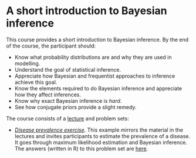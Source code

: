 # A short introduction to Bayesian inference
This course provides a short introduction to Bayesian inference. By the end of the course, the participant should:

- Know what probability distributions are and why they are used in modelling.
- Understand the goal of statistical inference.
- Appreciate how Bayesian and frequentist approaches to inference achieve this goal.
- Know the elements required to do Bayesian inference and appreciate how they affect inferences.
- Know why exact Bayesian inference is *hard*.
- See how conjugate priors provide a slight remedy.

The course consists of a [lecture](./presentations/introduction_to_bayesian_inference.pdf) and problem sets:

- [*Disease prevalence exercise*](https://htmlpreview.github.io/?https://github.com/ben18785/introduction_to_bayesian_inference/blob/main/problem_sets/problem_disease_prevalence.nb.html). This example mirrors the material in the lectures and invites participants to estimate the prevalence of a disease. It goes through maximum likelihood estimation and Bayesian inference. The answers (written in R) to this problem set are [here](https://htmlpreview.github.io/?https://github.com/ben18785/introduction_to_bayesian_inference/blob/main/problem_sets/answers/answer_disease_prevalence.nb.html).
